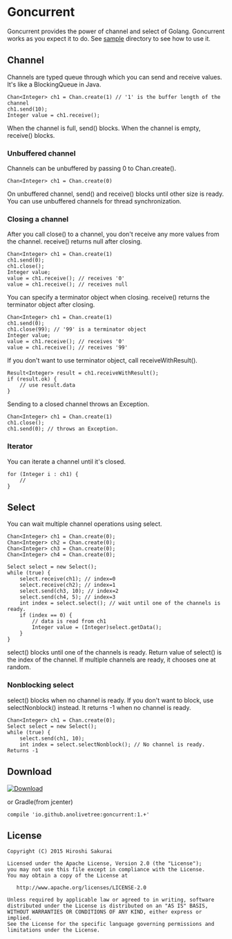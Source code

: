 Goncurrent
============

Goncurrent provides the power of channel and select of Golang. Goncurrent works as you expect it to do.
See [sample](https://github.com/anolivetree/goncurrent/tree/master/goncurrent-sample/src/main/java) directory to see how to use it.

Channel
------

Channels are typed queue through which you can send and receive values. It's like a BlockingQueue in Java.

    Chan<Integer> ch1 = Chan.create(1) // '1' is the buffer length of the channel
    ch1.send(10); 
    Integer value = ch1.receive();
    
When the channel is full, send() blocks. When the channel is empty, receive() blocks.

### Unbuffered channel

Channels can be unbuffered by passing 0 to Chan.create(). 

    Chan<Integer> ch1 = Chan.create(0)
    
On unbuffered channel, send() and receive() blocks until other size is ready. You can use unbuffered channels for thread synchronization.

### Closing a channel

After you call close() to a channel, you don't receive any more values from the channel. receive() returns null after closing.

    Chan<Integer> ch1 = Chan.create(1)
    ch1.send(0);
    ch1.close();
    Integer value;
    value = ch1.receive(); // receives '0'
    value = ch1.receive(); // receives null

You can specify a terminator object when closing. receive() returns the terminator object after closing.

    Chan<Integer> ch1 = Chan.create(1)
    ch1.send(0);
    ch1.close(99); // '99' is a terminator object
    Integer value;
    value = ch1.receive(); // receives '0'
    value = ch1.receive(); // receives '99'

If you don't want to use terminator object, call receiveWithResult(). 

    Result<Integer> result = ch1.receiveWithResult();
    if (result.ok) {
        // use result.data
    }

Sending to a closed channel throws an Exception.

    Chan<Integer> ch1 = Chan.create(1)
    ch1.close();
    ch1.send(0); // throws an Exception.

### Iterator

You can iterate a channel until it's closed.

    for (Integer i : ch1) {
        //
    }

Select
--------

You can wait multiple channel operations using select. 

    Chan<Integer> ch1 = Chan.create(0);
    Chan<Integer> ch2 = Chan.create(0);
    Chan<Integer> ch3 = Chan.create(0);
    Chan<Integer> ch4 = Chan.create(0);

    Select select = new Select();
    while (true) {
        select.receive(ch1); // index=0
        select.receive(ch2); // index=1
        select.send(ch3, 10); // index=2
        select.send(ch4, 5); // index=3
        int index = select.select(); // wait until one of the channels is ready. 
        if (index == 0) {
            // data is read from ch1
            Integer value = (Integer)select.getData();
        }
    }

select() blocks until one of the channels is ready. Return value of select() is the index of the channel. If multiple channels are ready, it chooses one at random.

### Nonblocking select

select() blocks when no channel is ready. If you don't want to block, use selectNonblock() instead. It returns -1 when no channel is ready.

    Chan<Integer> ch1 = Chan.create(0);
    Select select = new Select();
    while (true) {
        select.send(ch1, 10);
        int index = select.selectNonblock(); // No channel is ready. Returns -1
        
Download
--------

[ ![Download](https://api.bintray.com/packages/anolivetree/maven/goncurrent/images/download.svg) ](https://bintray.com/anolivetree/maven/goncurrent/_latestVersion)

or Gradle(from jcenter)

    compile 'io.github.anolivetree:goncurrent:1.+'

License
-------

    Copyright (C) 2015 Hiroshi Sakurai

    Licensed under the Apache License, Version 2.0 (the "License");
    you may not use this file except in compliance with the License.
    You may obtain a copy of the License at

       http://www.apache.org/licenses/LICENSE-2.0

    Unless required by applicable law or agreed to in writing, software
    distributed under the License is distributed on an "AS IS" BASIS,
    WITHOUT WARRANTIES OR CONDITIONS OF ANY KIND, either express or implied.
    See the License for the specific language governing permissions and
    limitations under the License.

